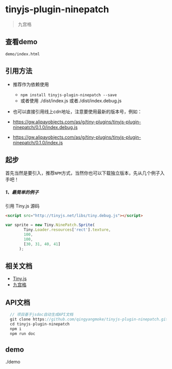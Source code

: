 # tinyjs-plugin-ninepatch

> 九宫格

## 查看demo

`demo/index.html`

## 引用方法

- 推荐作为依赖使用

  - `npm install tinyjs-plugin-ninepatch --save`
  - 或者使用 ./dist/index.js 或者./dist/index.debug.js

- 也可以直接引用线上cdn地址，注意要使用最新的版本号，例如：

 - https://gw.alipayobjects.com/as/g/tiny-plugins/tinyjs-plugin-ninepatch/0.1.0/index.debug.js
 - https://gw.alipayobjects.com/as/g/tiny-plugins/tinyjs-plugin-ninepatch/0.1.0/index.js

## 起步
首先当然是要引入，推荐`NPM`方式，当然你也可以下载独立版本，先从几个例子入手吧！

##### 1、最简单的例子

引用 Tiny.js 源码
``` html
<script src="http://tinyjs.net/libs/tiny.debug.js"></script>
```

``` js
var sprite = new Tiny.NinePatch.Sprite(
        Tiny.Loader.resources['rect'].texture,
        100,
        100,
        [30, 31, 40, 41]
      );
```

## 相关文档
- [Tiny.js](http://tinyjs.net/#/docs/api)
- [九宫格](http://developer.egret.com/cn/2d/bitmapTexture/scale9Grid)

## API文档
``` js
  // 项目基于jsdoc自动生成API文档
  git clone https://github.com/qingyangmoke/tinyjs-plugin-ninepatch.git
  cd tinyjs-plugin-ninepatch
  npm i
  npm run doc
```

## demo
 ./demo

